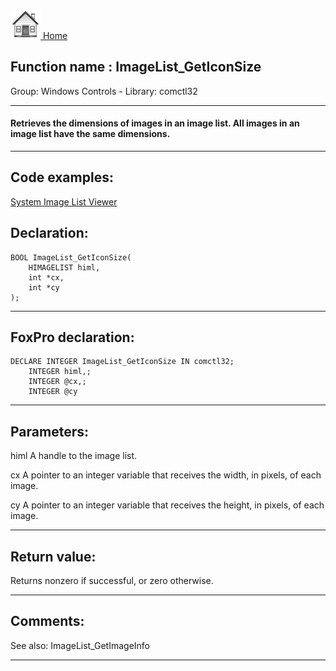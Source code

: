 [<img src="../../images/home.png"> Home ](https://github.com/VFPX/Win32API)  

## Function name : ImageList_GetIconSize
Group: Windows Controls - Library: comctl32    
***  


#### Retrieves the dimensions of images in an image list. All images in an image list have the same dimensions.
***  


## Code examples:
[System Image List Viewer](../../samples/sample_021.md)  

## Declaration:
```foxpro  
BOOL ImageList_GetIconSize(
	HIMAGELIST himl,
	int *cx,
	int *cy
);  
```  
***  


## FoxPro declaration:
```foxpro  
DECLARE INTEGER ImageList_GetIconSize IN comctl32;
	INTEGER himl,;
	INTEGER @cx,;
	INTEGER @cy  
```  
***  


## Parameters:
himl
A handle to the image list. 

cx
A pointer to an integer variable that receives the width, in pixels, of each image. 

cy
A pointer to an integer variable that receives the height, in pixels, of each image.  
***  


## Return value:
Returns nonzero if successful, or zero otherwise.
  
***  


## Comments:
See also: ImageList_GetImageInfo   
  
***  

